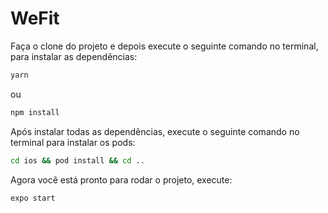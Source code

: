 # WeFit
Faça o clone do projeto e depois execute o seguinte comando no terminal, para instalar as dependências:

```bash
yarn
```
ou
```bash
npm install
```

Após instalar todas as dependências, execute o seguinte comando no terminal para instalar os pods:

```bash
cd ios && pod install && cd ..
```
Agora você está pronto para rodar o projeto, execute:

```bash
expo start
```